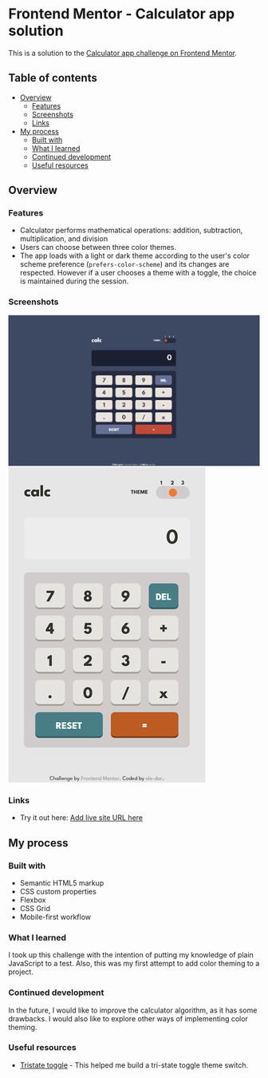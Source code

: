 # Frontend Mentor - Calculator app solution

This is a solution to the [Calculator app challenge on Frontend Mentor](https://www.frontendmentor.io/challenges/calculator-app-9lteq5N29).

## Table of contents

- [Overview](#overview)
  - [Features](#features)
  - [Screenshots](#screenshots)
  - [Links](#links)
- [My process](#my-process)
  - [Built with](#built-with)
  - [What I learned](#what-i-learned)
  - [Continued development](#continued-development)
  - [Useful resources](#useful-resources)

## Overview

### Features

- Calculator performs mathematical operations: addition, subtraction, multiplication, and division
- Users can choose between three color themes. 
- The app loads with a light or dark theme according to the user's color scheme preference (`prefers-color-scheme`) and its changes are respected. However if a user chooses a theme with a toggle, the choice is maintained during the session.

### Screenshots

![Desktop view in dark mode](./screenshots/screenshot_dark.png)
![Mobiel view in light mode](./screenshots/screenshot_light.png)

### Links

<!-- Add page url -->
- Try it out here: [Add live site URL here](https://your-live-site-url.com)

## My process

### Built with

- Semantic HTML5 markup
- CSS custom properties
- Flexbox
- CSS Grid
- Mobile-first workflow

### What I learned

I took up this challenge with the intention of putting my knowledge of plain JavaScript to a test. Also, this was my first attempt to add color theming to a project. 

### Continued development

In the future, I would like to improve the calculator algorithm, as it has some drawbacks. I would also like to explore other ways of implementing color theming.

### Useful resources

- [Tristate toggle](https://dev.to/sanaz/tristate-toggle-switch-509n) - This helped me build a tri-state toggle theme switch.
